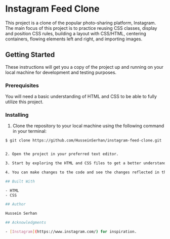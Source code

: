 # Instagram Feed Clone

This project is a clone of the popular photo-sharing platform, Instagram. The main focus of this project is to practice reusing CSS classes, display and position CSS rules, building a layout with CSS/HTML, centering containers, flowing elements left and right, and importing images.

## Getting Started

These instructions will get you a copy of the project up and running on your local machine for development and testing purposes.

### Prerequisites

You will need a basic understanding of HTML and CSS to be able to fully utilize this project.

### Installing

1. Clone the repository to your local machine using the following command in your terminal:

```bash
$ git clone https://github.com/HusseinSerhan/instagram-feed-clone.git


2. Open the project in your preferred text editor.

3. Start by exploring the HTML and CSS files to get a better understanding of how the project was built.

4. You can make changes to the code and see the changes reflected in the browser by opening the `index.html` file in your browser.

## Built With

- HTML
- CSS

## Author

Hussein Serhan

## Acknowledgments

- [Instagram](https://www.instagram.com/) for inspiration.
